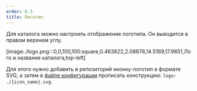 ```yaml
---
order: 0.3
title: Логотип
---
```


Для каталога можно настроить отображение логотипа. Он выводится в правом верхнем углу.

[image:./logo.png:::0,0,100,100:square,0.463822,2.08878,14.5169,17.9851,Лого и название каталога,top-left]

Для этого нужно добавить в репозиторий иконку-логотип в формате SVG, а затем в [файле конфигурации](./doc-root-yaml) прописать конструкцию: `logo: ./{icon_name}.svg`.